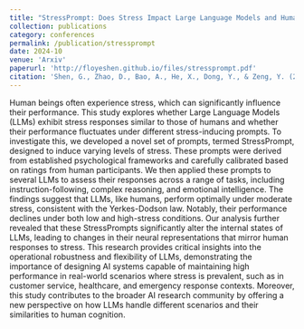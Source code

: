 ```yaml
---
title: "StressPrompt: Does Stress Impact Large Language Models and Human Performance Similarly?"
collection: publications
category: conferences
permalink: /publication/stressprompt
date: 2024-10
venue: 'Arxiv'
paperurl: 'http://floyeshen.github.io/files/stressprompt.pdf'
citation: 'Shen, G., Zhao, D., Bao, A., He, X., Dong, Y., & Zeng, Y. (2024). StressPrompt: Does Stress Impact Large Language Models and Human Performance Similarly? arXiv preprint arXiv:2409.17167.'
---
```


Human beings often experience stress, which can significantly influence their performance. This study explores whether Large Language Models (LLMs) exhibit stress responses similar to those of humans and whether their performance fluctuates under different stress-inducing prompts. To investigate this, we developed a novel set of prompts, termed StressPrompt, designed to induce varying levels of stress. These prompts were derived from established psychological frameworks and carefully calibrated based on ratings from human participants. We then applied these prompts to several LLMs to assess their responses across a range of tasks, including instruction-following, complex reasoning, and emotional intelligence. The findings suggest that LLMs, like humans, perform optimally under moderate stress, consistent with the Yerkes-Dodson law. Notably, their performance declines under both low and high-stress conditions. Our analysis further revealed that these StressPrompts significantly alter the internal states of LLMs, leading to changes in their neural representations that mirror human responses to stress. This research provides critical insights into the operational robustness and flexibility of LLMs, demonstrating the importance of designing AI systems capable of maintaining high performance in real-world scenarios where stress is prevalent, such as in customer service, healthcare, and emergency response contexts. Moreover, this study contributes to the broader AI research community by offering a new perspective on how LLMs handle different scenarios and their similarities to human cognition.